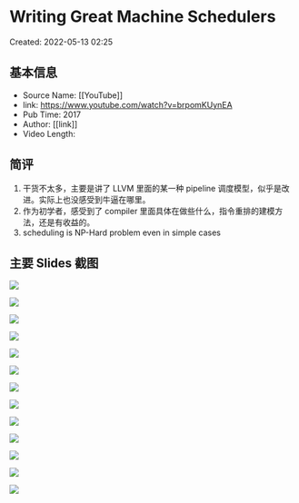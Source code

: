 # Writing Great Machine Schedulers

Created: 2022-05-13 02:25

## 基本信息

- Source Name: [[YouTube]]
- link: https://www.youtube.com/watch?v=brpomKUynEA
- Pub Time: 2017
- Author: [[link]]
- Video Length:

## 简评

1. 干货不太多，主要是讲了 LLVM 里面的某一种 pipeline 调度模型，似乎是改进。实际上也没感受到牛逼在哪里。
2. 作为初学者，感受到了 compiler 里面具体在做些什么，指令重排的建模方法，还是有收益的。
3. scheduling is NP-Hard problem even in simple cases

## 主要 Slides 截图

![](https://tva1.sinaimg.cn/large/e6c9d24egy1h266mjmzqmj20me0c074v.jpg)

![](https://tva1.sinaimg.cn/large/e6c9d24egy1h266okcpsbj20pm0aawf1.jpg)


![](https://tva1.sinaimg.cn/large/e6c9d24egy1h266pj1z20j20xi0hmgnl.jpg)

![](https://tva1.sinaimg.cn/large/e6c9d24egy1h266u41rh9j20y40gejt1.jpg)

![](../../Pasted%20image%2020220513115225.png)

![](https://tva1.sinaimg.cn/large/e6c9d24egy1h26mpyog03j20xw0iwgnk.jpg)

![](https://tva1.sinaimg.cn/large/e6c9d24egy1h26msm4k0wj21h20pqdlx.jpg)

![](../../Pasted%20image%2020220513114749.png)

![](../../Pasted%20image%2020220513114807.png)

![](../../Pasted%20image%2020220513114926.png)

![](../../Pasted%20image%2020220513115153.png)

![](../../Pasted%20image%2020220513120914.png)

![](https://tva1.sinaimg.cn/large/e6c9d24egy1h26nkof5orj21f80pq779.jpg)

###
